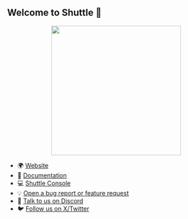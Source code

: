 ## Welcome to Shuttle 👋

<p align="center">
<img width="300" src="https://raw.githubusercontent.com/shuttle-hq/shuttle/master/assets/logo-rectangle-transparent.png"/>
</p>


* 🌍 [Website](https://www.shuttle.dev)
* 📃 [Documentation](https://docs.shuttle.dev)
* 💻 [Shuttle Console](https://console.shuttle.dev)
* 💡 [Open a bug report or feature request](https://github.com/shuttle-hq/shuttle/issues/new/choose)
* 💬 [Talk to us on Discord](https://discord.gg/shuttle)
* 🐦 [Follow us on X/Twitter](https://x.com/shuttle_dev)
